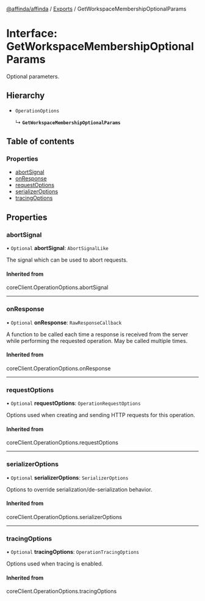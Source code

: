 [@affinda/affinda](../README.md) / [Exports](../modules.md) / GetWorkspaceMembershipOptionalParams

# Interface: GetWorkspaceMembershipOptionalParams

Optional parameters.

## Hierarchy

- `OperationOptions`

  ↳ **`GetWorkspaceMembershipOptionalParams`**

## Table of contents

### Properties

- [abortSignal](GetWorkspaceMembershipOptionalParams.md#abortsignal)
- [onResponse](GetWorkspaceMembershipOptionalParams.md#onresponse)
- [requestOptions](GetWorkspaceMembershipOptionalParams.md#requestoptions)
- [serializerOptions](GetWorkspaceMembershipOptionalParams.md#serializeroptions)
- [tracingOptions](GetWorkspaceMembershipOptionalParams.md#tracingoptions)

## Properties

### abortSignal

• `Optional` **abortSignal**: `AbortSignalLike`

The signal which can be used to abort requests.

#### Inherited from

coreClient.OperationOptions.abortSignal

___

### onResponse

• `Optional` **onResponse**: `RawResponseCallback`

A function to be called each time a response is received from the server
while performing the requested operation.
May be called multiple times.

#### Inherited from

coreClient.OperationOptions.onResponse

___

### requestOptions

• `Optional` **requestOptions**: `OperationRequestOptions`

Options used when creating and sending HTTP requests for this operation.

#### Inherited from

coreClient.OperationOptions.requestOptions

___

### serializerOptions

• `Optional` **serializerOptions**: `SerializerOptions`

Options to override serialization/de-serialization behavior.

#### Inherited from

coreClient.OperationOptions.serializerOptions

___

### tracingOptions

• `Optional` **tracingOptions**: `OperationTracingOptions`

Options used when tracing is enabled.

#### Inherited from

coreClient.OperationOptions.tracingOptions
